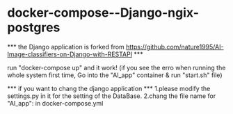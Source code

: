 # docker-compose--Django-ngix-postgres 
*** the Django application is forked from https://github.com/nature1995/AI-Image-classifiers-on-Django-with-RESTAPI ***

run "docker-compose up" and it work!
(if you see the erro when  running the whole system first time, Go into the "AI_app" container & run "start.sh" file)

*** if you want to chang the django application ***
1.please modify the settings.py in it for the setting of the DataBase.
2.chang the file name for "AI_app": in docker-compose.yml 

